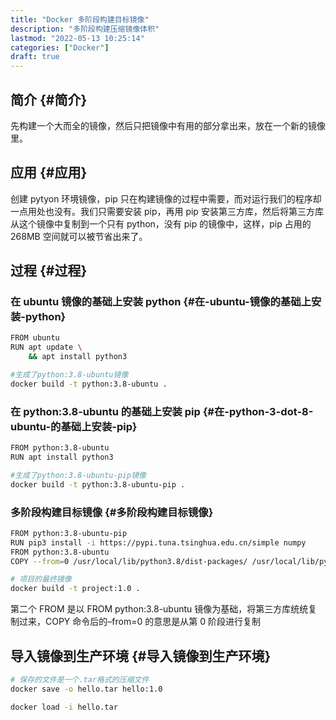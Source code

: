```yaml
---
title: "Docker 多阶段构建目标镜像"
description: "多阶段构建压缩镜像体积"
lastmod: "2022-05-13 10:25:14"
categories: ["Docker"]
draft: true
---
```


## 简介 {#简介}

先构建一个大而全的镜像，然后只把镜像中有用的部分拿出来，放在一个新的镜像里。


## 应用 {#应用}

创建 pytyon 环境镜像，pip 只在构建镜像的过程中需要，而对运行我们的程序却一点用处也没有。我们只需要安装 pip，再用 pip 安装第三方库，然后将第三方库从这个镜像中复制到一个只有 python，没有 pip 的镜像中，这样，pip 占用的 268MB 空间就可以被节省出来了。


## 过程 {#过程}


### 在 ubuntu 镜像的基础上安装 python {#在-ubuntu-镜像的基础上安装-python}

```bash
FROM ubuntu
RUN apt update \
    && apt install python3

#生成了python:3.8-ubuntu镜像
docker build -t python:3.8-ubuntu .
```


### 在 python:3.8-ubuntu 的基础上安装 pip {#在-python-3-dot-8-ubuntu-的基础上安装-pip}

```bash
FROM python:3.8-ubuntu
RUN apt install python3

#生成了python:3.8-ubuntu-pip镜像
docker build -t python:3.8-ubuntu-pip .
```


### 多阶段构建目标镜像 {#多阶段构建目标镜像}

```bash
FROM python:3.8-ubuntu-pip
RUN pip3 install -i https://pypi.tuna.tsinghua.edu.cn/simple numpy
FROM python:3.8-ubuntu
COPY --from=0 /usr/local/lib/python3.8/dist-packages/ /usr/local/lib/python3.8/dist-packages/

# 项目的最终镜像
docker build -t project:1.0 .
```

第二个 FROM 是以 FROM python:3.8-ubuntu 镜像为基础，将第三方库统统复制过来，COPY 命令后的–from=0 的意思是从第 0 阶段进行复制


## 导入镜像到生产环境 {#导入镜像到生产环境}

```bash
# 保存的文件是一个.tar格式的压缩文件
docker save -o hello.tar hello:1.0

docker load -i hello.tar
```